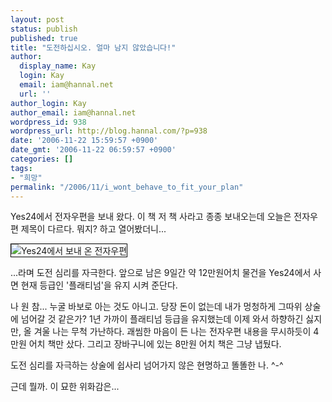 ```yaml
---
layout: post
status: publish
published: true
title: "도전하십시오. 얼마 남지 않았습니다!"
author:
  display_name: Kay
  login: Kay
  email: iam@hannal.net
  url: ''
author_login: Kay
author_email: iam@hannal.net
wordpress_id: 938
wordpress_url: http://blog.hannal.com/?p=938
date: '2006-11-22 15:59:57 +0900'
date_gmt: '2006-11-22 06:59:57 +0900'
categories: []
tags:
- "희망"
permalink: "/2006/11/i_wont_behave_to_fit_your_plan"
---
```

<p>Yes24에서 전자우편을 보내 왔다. 이 책 저 책 사라고 종종 보내오는데 오늘은 전자우편 제목이 다르다. 뭐지? 하고 열어봤더니...</p>
<p class="centerphoto"><img src="http://blog.hannal.com/download/do_you_need_level_up.png" alt="Yes24에서 보내 온 전자우편" style="border: 1px solid #000;" /></p>
<p>...라며 도전 심리를 자극한다. 앞으로 남은 9일간 약 12만원어치 물건을 Yes24에서 사면 현재 등급인 '플래티넘'을 유지 시켜 준단다.</p>
<p>나 원 참... 누굴 바보로 아는 것도 아니고. 당장 돈이 없는데 내가 멍청하게 그따위 상술에 넘어갈 것 같은가? 1년 가까이 플래티넘 등급을 유지했는데 이제 와서 하향하긴 싫지만, 올 겨울 나는 무척 가난하다. 괘씸한 마음이 든 나는 전자우편 내용을 무시하듯이 4만원 어치 책만 샀다. 그리고 장바구니에 있는 8만원 어치 책은 그냥 냅뒀다.</p>
<p>도전 심리를 자극하는 상술에 쉽사리 넘어가지 않은 현명하고 똘똘한 나. ^-^</p>
<p>근데 뭘까. 이 묘한 위화감은...</p>
